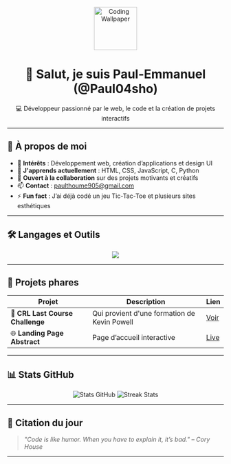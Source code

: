 <!-- Bannière ou GIF -->
<p align="center">
  <img src="https://i.pinimg.com/474x/12/11/32/1211329789c0fdcafbfa1e26b899ef50.jpg" width="100" alt="Coding Wallpaper">
</p>

<h1 align="center">👋 Salut, je suis Paul-Emmanuel (@Paul04sho)</h1>

<p align="center">
  💻 Développeur passionné par le web, le code et la création de projets interactifs
</p>

---

## 🚀 À propos de moi

- 👀 **Intérêts** : Développement web, création d’applications et design UI
- 🌱 **J'apprends actuellement** : HTML, CSS, JavaScript, C, Python
- 🤝 **Ouvert à la collaboration** sur des projets motivants et créatifs
- 📫 **Contact** : [paulthoume905@gmail.com](mailto:paulthoume905@gmail.com)
- ⚡ **Fun fact** : J’ai déjà codé un jeu Tic-Tac-Toe et plusieurs sites esthétiques

---

## 🛠️ Langages et Outils

<p align="center">
  <img src="https://skillicons.dev/icons?i=html,css,js,c,python,git,github,vscode" />
</p>

---

## 📌 Projets phares

| Projet | Description | Lien |
| ------ | ----------- | ---- |
| 📝 **CRL Last Course Challenge** |Qui provient  d'une formation de Kevin Powell| [Voir](https://paul04sho.github.io/Kevin-Powell-CRL-Course-Last-Challenge/) |
| 🌐 **Landing Page Abstract** | Page d’accueil interactive | [Live](https://paul04sho.github.io/Frontend-Abstract-Landing-Page/) |

---

## 📊 Stats GitHub

<p align="center">
 <img src="https://github-readme-stats.vercel.app/api?username=Paul04sho&show_icons=true&theme=tokyonight" alt="Stats GitHub" />
 <img src="https://github-readme-streak-stats.herokuapp.com/?user=Paul04sho&theme=tokyonight" alt="Streak Stats" />
</p>

---

## 🌟 Citation du jour

> *"Code is like humor. When you have to explain it, it’s bad." – Cory House*

---
